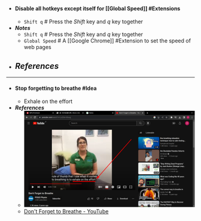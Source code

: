 - #### Disable all hotkeys except itself for [[Global Speed]] #Extensions
	- `Shift q` # Press the *Shift* key and *q* key together
- ***Notes***
	- `Shift q` # Press the *Shift* key and *q* key together
	- `Global Speed` # A [[Google Chrome]] #Extension to set the speed of web pages
- ***References***
	-
- ---
- #### Stop forgetting to breathe #Idea
	- Exhale on the effort
- ***References***
	- ![image.png](../assets/image_1670376973969_0.png)
	- [Don't Forget to Breathe - YouTube](https://www.youtube.com/watch?v=LxD3e-K9vug)